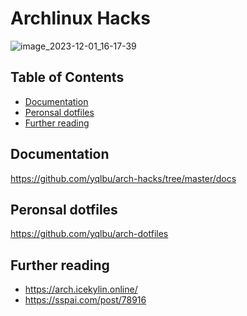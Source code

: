 # Archlinux Hacks

![image_2023-12-01_16-17-39](https://github.com/yqlbu/arch-hacks/assets/31861128/e0186722-eeee-4eb0-b47f-d46de7bc4093)

## Table of Contents

<!-- vim-markdown-toc GFM -->

* [Documentation](#documentation)
* [Peronsal dotfiles](#peronsal-dotfiles)
* [Further reading](#further-reading)

<!-- vim-markdown-toc -->

## Documentation

<https://github.com/yqlbu/arch-hacks/tree/master/docs>

## Peronsal dotfiles

<https://github.com/yqlbu/arch-dotfiles>

## Further reading

- https://arch.icekylin.online/
- https://sspai.com/post/78916

